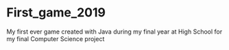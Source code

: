 # First_game_2019
My first ever game created with Java during my final year at High School for my final Computer Science project
